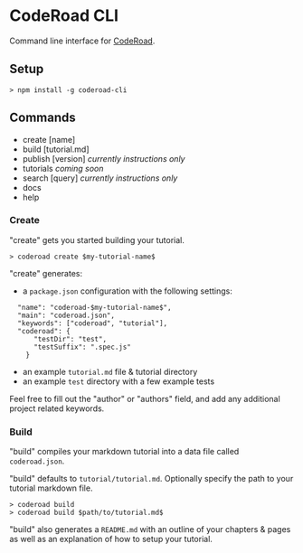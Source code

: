 # CodeRoad CLI
Command line interface for [CodeRoad](http://coderoad.github.io).

## Setup

```
> npm install -g coderoad-cli
```

## Commands
- create [name]
- build [tutorial.md]
- publish [version]   _currently instructions only_
- tutorials           _coming soon_
- search [query]      _currently instructions only_
- docs
- help

### Create

"create" gets you started building your tutorial.

```
> coderoad create $my-tutorial-name$
```

"create" generates:

* a `package.json` configuration with the following settings:

```
  "name": "coderoad-$my-tutorial-name$",
  "main": "coderoad.json",
  "keywords": ["coderoad", "tutorial"],
  "coderoad": {
      "testDir": "test",
      "testSuffix": ".spec.js"
    }
```

* an example `tutorial.md` file & tutorial directory
* an example `test` directory with a few example tests

Feel free to fill out the "author" or "authors" field, and add any additional
project related keywords.

### Build

"build" compiles your markdown tutorial into a data file called `coderoad.json`.

"build" defaults to `tutorial/tutorial.md`. Optionally specify the path to your tutorial markdown file.

```
> coderoad build
> coderoad build $path/to/tutorial.md$
```

"build" also generates a `README.md` with an outline of your chapters & pages
as well as an explanation of how to setup your tutorial.
